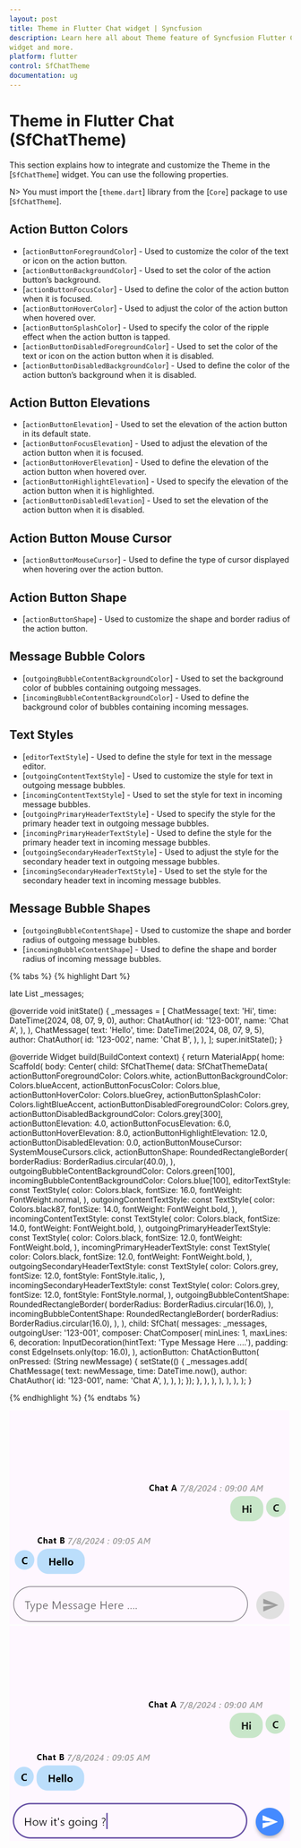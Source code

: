 ```yaml
---
layout: post
title: Theme in Flutter Chat widget | Syncfusion
description: Learn here all about Theme feature of Syncfusion Flutter Chat (SfChatTheme)
widget and more.
platform: flutter
control: SfChatTheme
documentation: ug
---
```


# Theme in Flutter Chat (SfChatTheme)
This section explains how to integrate and customize the Theme in the [`SfChatTheme`] widget. You can use the following properties.

N> You must import the [`theme.dart`] library from the [`Core`] package to use [`SfChatTheme`].

## Action Button Colors

* [`actionButtonForegroundColor`] - Used to customize the color of the text or icon on the action button.
* [`actionButtonBackgroundColor`] - Used to set the color of the action button’s background.
* [`actionButtonFocusColor`] - Used to define the color of the action button when it is focused.
* [`actionButtonHoverColor`] - Used to adjust the color of the action button when hovered over.
* [`actionButtonSplashColor`] - Used to specify the color of the ripple effect when the action button is tapped.
* [`actionButtonDisabledForegroundColor`] - Used to set the color of the text or icon on the action button when it is disabled.
* [`actionButtonDisabledBackgroundColor`] - Used to define the color of the action button’s background when it is disabled.

## Action Button Elevations

* [`actionButtonElevation`] - Used to set the elevation of the action button in its default state.
* [`actionButtonFocusElevation`] - Used to adjust the elevation of the action button when it is focused.
* [`actionButtonHoverElevation`] - Used to define the elevation of the action button when hovered over.
* [`actionButtonHighlightElevation`] - Used to specify the elevation of the action button when it is highlighted.
* [`actionButtonDisabledElevation`] - Used to set the elevation of the action button when it is disabled.

## Action Button Mouse Cursor

* [`actionButtonMouseCursor`] - Used to define the type of cursor displayed when hovering over the action button.

## Action Button Shape

* [`actionButtonShape`] - Used to customize the shape and border radius of the action button.

## Message Bubble Colors

* [`outgoingBubbleContentBackgroundColor`] - Used to set the background color of bubbles containing outgoing messages.
* [`incomingBubbleContentBackgroundColor`] - Used to define the background color of bubbles containing incoming messages.

## Text Styles

* [`editorTextStyle`] - Used to define the style for text in the message editor.
* [`outgoingContentTextStyle`] - Used to customize the style for text in outgoing message bubbles.
* [`incomingContentTextStyle`] - Used to set the style for text in incoming message bubbles.
* [`outgoingPrimaryHeaderTextStyle`] - Used to specify the style for the primary header text in outgoing message bubbles.
* [`incomingPrimaryHeaderTextStyle`] - Used to define the style for the primary header text in incoming message bubbles.
* [`outgoingSecondaryHeaderTextStyle`] - Used to adjust the style for the secondary header text in outgoing message bubbles.
* [`incomingSecondaryHeaderTextStyle`] - Used to set the style for the secondary header text in incoming message bubbles.

## Message Bubble Shapes

* [`outgoingBubbleContentShape`] - Used to customize the shape and border radius of outgoing message bubbles.
* [`incomingBubbleContentShape`] - Used to define the shape and border radius of incoming message bubbles.

{% tabs %}
{% highlight Dart %}

late List<ChatMessage> _messages;

@override
void initState() {
  _messages = <ChatMessage>[
    ChatMessage(
      text: 'Hi',
      time: DateTime(2024, 08, 07, 9, 0),
      author: ChatAuthor(
        id: '123-001',
        name: 'Chat A',
      ),
    ),
    ChatMessage(
      text: 'Hello',
      time: DateTime(2024, 08, 07, 9, 5),
      author: ChatAuthor(
        id: '123-002',
        name: 'Chat B',
      ),
    ),
  ];
  super.initState();
}

@override
Widget build(BuildContext context) {
  return MaterialApp(
    home: Scaffold(
      body: Center(
        child: SfChatTheme(
          data: SfChatThemeData(
            actionButtonForegroundColor: Colors.white,
            actionButtonBackgroundColor: Colors.blueAccent,
            actionButtonFocusColor: Colors.blue,
            actionButtonHoverColor: Colors.blueGrey,
            actionButtonSplashColor: Colors.lightBlueAccent,
            actionButtonDisabledForegroundColor: Colors.grey,
            actionButtonDisabledBackgroundColor: Colors.grey[300],
            actionButtonElevation: 4.0,
            actionButtonFocusElevation: 6.0,
            actionButtonHoverElevation: 8.0,
            actionButtonHighlightElevation: 12.0,
            actionButtonDisabledElevation: 0.0,
            actionButtonMouseCursor: SystemMouseCursors.click,
            actionButtonShape: RoundedRectangleBorder(
              borderRadius: BorderRadius.circular(40.0),
            ),
            outgoingBubbleContentBackgroundColor: Colors.green[100],
            incomingBubbleContentBackgroundColor: Colors.blue[100],
            editorTextStyle: const TextStyle(
              color: Colors.black,
              fontSize: 16.0,
              fontWeight: FontWeight.normal,
            ),
            outgoingContentTextStyle: const TextStyle(
              color: Colors.black87,
              fontSize: 14.0,
              fontWeight: FontWeight.bold,
            ),
            incomingContentTextStyle: const TextStyle(
              color: Colors.black,
              fontSize: 14.0,
              fontWeight: FontWeight.bold,
            ),
            outgoingPrimaryHeaderTextStyle: const TextStyle(
              color: Colors.black,
              fontSize: 12.0,
              fontWeight: FontWeight.bold,
            ),
            incomingPrimaryHeaderTextStyle: const TextStyle(
              color: Colors.black,
              fontSize: 12.0,
              fontWeight: FontWeight.bold,
            ),
            outgoingSecondaryHeaderTextStyle: const TextStyle(
              color: Colors.grey,
              fontSize: 12.0,
              fontStyle: FontStyle.italic,
            ),
            incomingSecondaryHeaderTextStyle: const TextStyle(
              color: Colors.grey,
              fontSize: 12.0,
              fontStyle: FontStyle.normal,
            ),
            outgoingBubbleContentShape: RoundedRectangleBorder(
              borderRadius: BorderRadius.circular(16.0),
            ),
            incomingBubbleContentShape: RoundedRectangleBorder(
              borderRadius: BorderRadius.circular(16.0),
            ),
          ),
          child: SfChat(
            messages: _messages,
            outgoingUser: '123-001',
            composer: ChatComposer(
              minLines: 1,
              maxLines: 6,
              decoration: InputDecoration(hintText: 'Type Message Here ....'),
              padding: const EdgeInsets.only(top: 16.0),
            ),
            actionButton: ChatActionButton(
              onPressed: (String newMessage) {
                setState(() {
                  _messages.add(
                    ChatMessage(
                      text: newMessage,
                      time: DateTime.now(),
                      author: ChatAuthor(
                        id: '123-001',
                        name: 'Chat A',
                      ),
                    ),
                  );
                });
              },
            ),
          ),
        ),
      ),
    ),
  );
}

{% endhighlight %}
{% endtabs %}

![Chat actionButton support](images/chat-theme/chat-theme-disabled.png)
![Chat actionButton support](images/chat-theme/chat-theme-background.png)